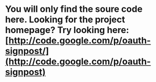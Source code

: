 # You will only find the soure code here. Looking for the project homepage? Try looking here: [http://code.google.com/p/oauth-signpost/](http://code.google.com/p/oauth-signpost)